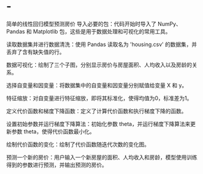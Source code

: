 # -
简单的线性回归模型预测房价
导入必要的包：代码开始时导入了 NumPy、Pandas 和 Matplotlib 包，这些是用于数据处理和可视化的常用工具。

读取数据集并进行数据清洗：使用 Pandas 读取名为 'housing.csv' 的数据集，并丢弃了含有缺失值的行。

数据可视化：绘制了三个子图，分别显示房价与房屋面积、人均收入以及房龄的关系。

选择自变量和因变量：将数据集中的自变量和因变量分别赋值给变量 X 和 y。

特征缩放：对自变量进行特征缩放，即将其标准化，使得均值为0，标准差为1。

定义代价函数和梯度下降函数：定义了计算代价函数和执行梯度下降的函数。

设置初始参数并运行梯度下降算法：初始化参数 theta，并运行梯度下降算法来更新参数 theta，使得代价函数最小化。

绘制代价函数的变化：绘制了代价函数随迭代次数的变化图。

预测一个新的房价：用户输入一个新房屋的面积、人均收入和房龄，模型使用训练得到的参数进行预测，并输出预测的房价。
